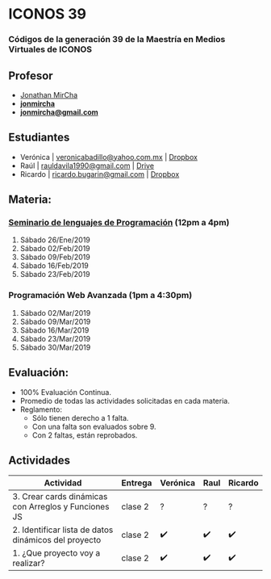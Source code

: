 # ICONOS 39

### Códigos de la generación 39 de la Maestría en Medios Virtuales de ICONOS

## Profesor

* [Jonathan MirCha](http://jonmircha.com)
* **[jonmircha](https://youtube.com/jonmircha)**
* **[jonmircha@gmail.com](mailto:jonmircha@gmail.com)**

## Estudiantes

* Verónica | veronicabadillo@yahoo.com.mx | [Dropbox]()
* Raúl | rauldavila1990@gmail.com | [Drive](https://drive.google.com/drive/folders/16xo4pVkZfGKe-9gGwhZ_oYXJSfuKqKT_)
* Ricardo | ricardo.bugarin@gmail.com | [Dropbox]()

## Materia:

### [Seminario de lenguajes de Programación](https://docs.google.com/spreadsheets/d/1FEzpb9huP8eOFmXpeFGWlGmLXqZf64H6fjn517czTfg/) (12pm a 4pm)

1. Sábado 26/Ene/2019
1. Sábado 02/Feb/2019
1. Sábado 09/Feb/2019
1. Sábado 16/Feb/2019
1. Sábado 23/Feb/2019

### Programación Web Avanzada (1pm a 4:30pm)

1. Sábado 02/Mar/2019
1. Sábado 09/Mar/2019
1. Sábado 16/Mar/2019
1. Sábado 23/Mar/2019
1. Sábado 30/Mar/2019

## Evaluación:

* 100% Evaluación Continua.
* Promedio de todas las actividades solicitadas en cada materia.
* Reglamento:
  * Sólo tienen derecho a 1 falta.
  * Con una falta son evaluados sobre 9.
  * Con 2 faltas, están reprobados.


## Actividades

| Actividad | Entrega | Verónica | Raul | Ricardo |
| -- | -- | -- | -- | -- |
| 3. Crear cards dinámicas con Arreglos y Funciones JS | clase 2 | ? | ? | ? |
| 2. Identificar lista de datos dinámicos del proyecto | clase 2 | ✔️ | ✔️ | ✔️ |
| 1. ¿Que proyecto voy a realizar? | clase 2 | ✔️ | ✔️ | ✔️ |
